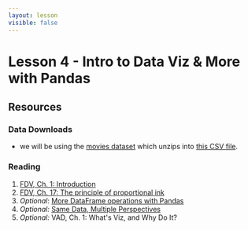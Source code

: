 ```yaml
---
layout: lesson
visible: false
---
```


# Lesson 4 - Intro to Data Viz & More with Pandas

## Resources

### Data Downloads

 * we will be using the [movies dataset](data/kaggle_zip_movies.zip) which unzips into [this CSV file](tv_shows.csv).


### Reading

1. <a href="https://serialmentor.com/dataviz/introduction.html">FDV, Ch. 1: Introduction</a> 
1. <a href="https://serialmentor.com/dataviz/proportional-ink.html">FDV, Ch. 17: The principle of proportional ink</a> 
1. *Optional*: <a href="http://swcarpentry.github.io/python-novice-gapminder/08-data-frames/index.html">More DataFrame operations with Pandas</a> 
1. *Optional:* <a href="https://medium.com/multiple-views-visualization-research-explained/same-data-multiple-perspectives-curse-of-knowledge-in-visual-data-communication-d827c381f936">Same Data, Multiple Perspectives</a> 
1. *Optional:* VAD, Ch. 1: What's Viz, and Why Do It? 
